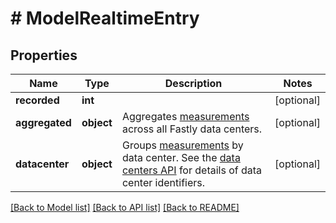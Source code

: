 # # ModelRealtimeEntry

## Properties

Name | Type | Description | Notes
------------ | ------------- | ------------- | -------------
**recorded** | **int** |  | [optional]
**aggregated** | **object** | Aggregates [measurements](#measurements-data-model) across all Fastly data centers. | [optional]
**datacenter** | **object** | Groups [measurements](#measurements-data-model) by data center. See the [data centers API](/reference/api/utils/datacenter/) for details of data center identifiers. | [optional]

[[Back to Model list]](../../README.md#models) [[Back to API list]](../../README.md#endpoints) [[Back to README]](../../README.md)
